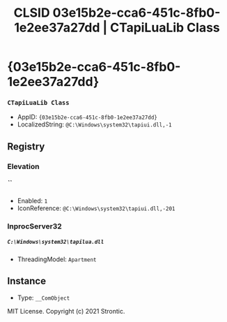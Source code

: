 ﻿---
title: "CLSID 03e15b2e-cca6-451c-8fb0-1e2ee37a27dd | CTapiLuaLib Class"
excerpt: What is COM-Object CLSID 03e15b2e-cca6-451c-8fb0-1e2ee37a27dd?
---

# {03e15b2e-cca6-451c-8fb0-1e2ee37a27dd}

### `CTapiLuaLib Class`
* AppID: `{03e15b2e-cca6-451c-8fb0-1e2ee37a27dd}`
* LocalizedString: `@C:\Windows\system32\tapiui.dll,-1`

## Registry


### Elevation

##### ``
* Enabled: `1`
* IconReference: `@C:\Windows\system32\tapiui.dll,-201`

### InprocServer32

##### `C:\Windows\system32\tapilua.dll`
* ThreadingModel: `Apartment`

## Instance

* Type: `__ComObject`

MIT License. Copyright (c) 2021 Strontic.


